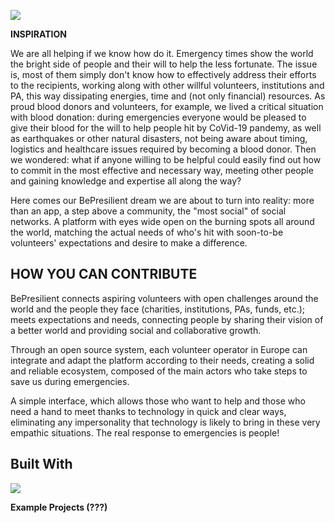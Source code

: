 ![](RackMultipart20200426-4-n54ibk_html_31ed0257b45a8753.png)

**INSPIRATION**

We are all helping if we know how do it. Emergency times show the world the bright side of people and their will to help the less fortunate. The issue is, most of them simply don&#39;t know how to effectively address their efforts to the recipients, working along with other willful volunteers, institutions and PA, this way dissipating energies, time and (not only financial) resources. As proud blood donors and volunteers, for example, we lived a critical situation with blood donation: during emergencies everyone would be pleased to give their blood for the will to help people hit by CoVid-19 pandemy, as well as earthquakes or other natural disasters, not being aware about timing, logistics and healthcare issues required by becoming a blood donor. Then we wondered: what if anyone willing to be helpful could easily find out how to commit in the most effective and necessary way, meeting other people and gaining knowledge and expertise all along the way?

Here comes our BePresilient dream we are about to turn into reality: more than an app, a step above a community, the &quot;most social&quot; of social networks. A platform with eyes wide open on the burning spots all around the world, matching the actual needs of who&#39;s hit with soon-to-be volunteers&#39; expectations and desire to make a difference.

## HOW YOU CAN CONTRIBUTE

BePresilient connects aspiring volunteers with open challenges around the world and the people they face (charities, institutions, PAs, funds, etc.); meets expectations and needs, connecting people by sharing their vision of a better world and providing social and collaborative growth.

Through an open source system, each volunteer operator in Europe can integrate and adapt the platform according to their needs, creating a solid and reliable ecosystem, composed of the main actors who take steps to save us during emergencies.

A simple interface, which allows those who want to help and those who need a hand to meet thanks to technology in quick and clear ways, eliminating any impersonality that technology is likely to bring in these very empathic situations. The real response to emergencies is people!

## Built With

![](RackMultipart20200426-4-n54ibk_html_255d33b1643c63b0.jpg)

**Example Projects (???)**